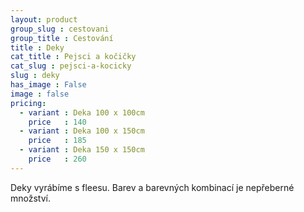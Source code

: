 ```yaml
---
layout: product
group_slug : cestovani
group_title : Cestování
title : Deky
cat_title : Pejsci a kočičky
cat_slug : pejsci-a-kocicky
slug : deky
has_image : False
image : false
pricing:
  - variant : Deka 100 x 100cm
    price   : 140
  - variant : Deka 100 x 150cm
    price   : 185
  - variant : Deka 150 x 150cm
    price   : 260
---
```


Deky vyrábíme s fleesu. Barev a barevných kombinací je nepřeberné množství.

